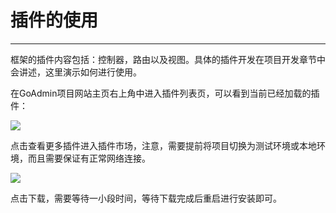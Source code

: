 # 插件的使用
---

框架的插件内容包括：控制器，路由以及视图。具体的插件开发在项目开发章节中会讲述，这里演示如何进行使用。

在GoAdmin项目网站主页右上角中进入插件列表页，可以看到当前已经加载的插件：

![](http://quick.go-admin.cn/docs/plugin_list.png)

点击查看更多插件进入插件市场，注意，需要提前将项目切换为测试环境或本地环境，而且需要保证有正常网络连接。

![](http://quick.go-admin.cn/docs/plugin_store.png)

点击下载，需要等待一小段时间，等待下载完成后重启进行安装即可。
